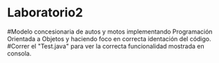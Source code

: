 # Laboratorio2

#Modelo concesionaria de autos y motos implementando Programación Orientada a Objetos y haciendo foco en correcta identación del código.
#Correr el "Test.java" para ver la correcta funcionalidad mostrada en consola.
